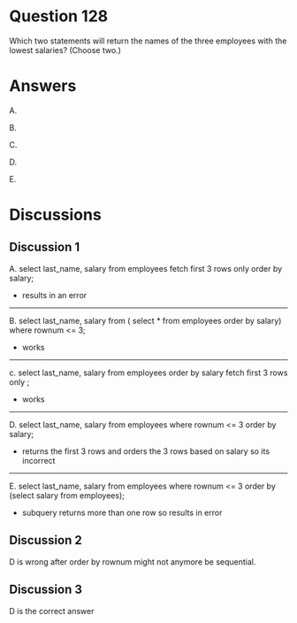 # Question 128
Which two statements will return the names of the three employees with the lowest salaries? (Choose two.)

# Answers
A.

B.

C.

D.

E.

# Discussions
## Discussion 1
A. select last_name, salary from employees
fetch first 3 rows only 
order by salary;
- results in an error
---------------------------------------------
B. select last_name, salary from ( select * from employees order by salary)
where rownum <= 3;
- works
-------------------------------------------------------
c. select last_name, salary from employees
order by salary
  fetch first 3 rows only ;
- works
----------------------------------------------------------------
D. select last_name, salary from employees where rownum <= 3 order by salary;
- returns the first 3 rows and orders the 3 rows based on salary so its incorrect
-------------------------------------------------------
E. select last_name, salary from employees where rownum <= 3 order by (select salary from employees);
- subquery returns more than one row so results in error

## Discussion 2
D is wrong
after order  by rownum might not anymore be sequential.

## Discussion 3
D is the correct answer

